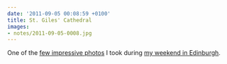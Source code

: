 ```yaml
---
date: '2011-09-05 00:08:59 +0100'
title: St. Giles' Cathedral
images:
- notes/2011-09-05-0008.jpg
---
```

One of the [few impressive photos][1] I took during [my weekend in Edinburgh][2].

[1]: https://www.flickr.com/photos/paulrobertlloyd/sets/72157627469803873/
[2]: /2011/08/edinburgh_fringe/
